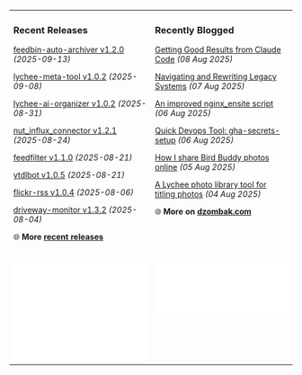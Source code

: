 <table><tr><td valign="top" width="50%" style="margin-bottom: 1em;">

### Recent Releases

<!-- recent_releases starts -->
[feedbin-auto-archiver v1.2.0](https://github.com/cdzombak/feedbin-auto-archiver/releases/tag/v1.2.0) *(2025-09-13)*

[lychee-meta-tool v1.0.2](https://github.com/cdzombak/lychee-meta-tool/releases/tag/v1.0.2) *(2025-09-08)*

[lychee-ai-organizer v1.0.2](https://github.com/cdzombak/lychee-ai-organizer/releases/tag/v1.0.2) *(2025-08-31)*

[nut_influx_connector v1.2.1](https://github.com/cdzombak/nut_influx_connector/releases/tag/v1.2.1) *(2025-08-24)*

[feedfilter v1.1.0](https://github.com/cdzombak/feedfilter/releases/tag/v1.1.0) *(2025-08-21)*

[ytdlbot v1.0.5](https://github.com/cdzombak/ytdlbot/releases/tag/v1.0.5) *(2025-08-21)*

[flickr-rss v1.0.4](https://github.com/cdzombak/flickr-rss/releases/tag/v1.0.4) *(2025-08-06)*

[driveway-monitor v1.3.2](https://github.com/cdzombak/driveway-monitor/releases/tag/v1.3.2) *(2025-08-04)*
<!-- recent_releases ends -->
🌐 **More [recent releases](https://github.com/cdzombak/cdzombak/blob/main/RELEASES.md)**
<br />
<br />
</td><td valign="top" width="50%" style="margin-bottom: 1em;">

### Recently Blogged

<!-- blog starts -->
[Getting Good Results from Claude Code](https://www.dzombak.com/blog/2025/08/getting-good-results-from-claude-code/) *(08 Aug 2025)*

[Navigating and Rewriting Legacy Systems](https://www.dzombak.com/blog/2025/08/navigating-and-rewriting-legacy-systems/) *(07 Aug 2025)*

[An improved nginx_ensite script](https://www.dzombak.com/blog/2025/08/an-improved-nginx_ensite-script/) *(06 Aug 2025)*

[Quick Devops Tool: gha-secrets-setup](https://www.dzombak.com/blog/2025/08/quick-devops-tool-gha-secrets-setup/) *(06 Aug 2025)*

[How I share Bird Buddy photos online](https://www.dzombak.com/blog/2025/08/how-i-share-bird-buddy-photos-online/) *(05 Aug 2025)*

[A Lychee photo library tool for titling photos](https://www.dzombak.com/blog/2025/08/a-lychee-photo-library-tool-for-titling-photos/) *(04 Aug 2025)*
<!-- blog ends -->
🌐 **More on [dzombak.com](https://www.dzombak.com/blog)**
<br />
<br />
</td></tr><tr><td valign="top" width="50%"><a href="https://github.com/cdzombak"> <picture><img src="/github-summary.svg" alt="@cdzombak summary"></picture></a></td><td valign="top" width="50%"><a href="https://github.com/sponsors/cdzombak"> <picture><img src="/github-sponsor.svg" alt="sponsor me"></picture></a><br /><br /></td></tr></table>
